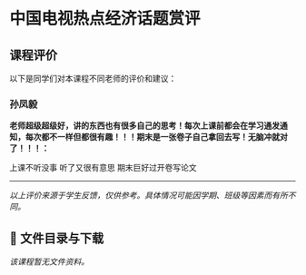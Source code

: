 # 中国电视热点经济话题赏评

## 课程评价

以下是同学们对本课程不同老师的评价和建议：

### 孙凤毅

**老师超级超级好，讲的东西也有很多自己的思考！每次上课前都会在学习通发通知，每次都不一样但都很有趣！！！期末是一张卷子自己拿回去写！无脑冲就对了！！！：**

上课不听没事 听了又很有意思 期末巨好过开卷写论文

---

*以上评价来源于学生反馈，仅供参考。具体情况可能因学期、班级等因素而有所不同。*
## 📄 文件目录与下载

_该课程暂无文件资料。_
